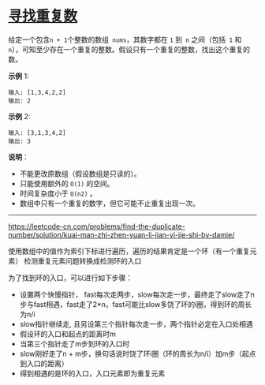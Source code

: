 # [寻找重复数](https://leetcode-cn.com/problems/find-the-duplicate-number/)

给定一个包含` n + 1 `个整数的数组` nums`，其数字都在 `1` 到` n` 之间（包括` 1` 和` n`），可知至少存在一个重复的整数。假设只有一个重复的整数，找出这个重复的数。

**示例** 1:

```
输入: [1,3,4,2,2]
输出: 2
```


**示例** 2:

```
输入: [3,1,3,4,2]
输出: 3
```


**说明**：

* 不能更改原数组（假设数组是只读的）。
* 只能使用额外的 `O(1)` 的空间。
* 时间复杂度小于 `O(n2)` 。
* 数组中只有一个重复的数字，但它可能不止重复出现一次。

---

 https://leetcode-cn.com/problems/find-the-duplicate-number/solution/kuai-man-zhi-zhen-yuan-li-jian-yi-jie-shi-by-damie/ 

使用数组中的值作为索引下标进行遍历，遍历的结果肯定是一个环（有一个重复元素）
检测重复元素问题转换成检测环的入口

为了找到环的入口，可以进行如下步骤：

* 设置两个快慢指针， fast每次走两步，slow每次走一步，最终走了slow走了n步与fast相遇，fast走了2*n，fast可能比slow多饶了环的i圈，得到环的周长为n/i
* slow指针继续走, 且另设第三个指针每次走一步，两个指针必定在入口处相遇
* 假设环的入口和起点的距离时m
* 当第三个指针走了m步到环的入口时
* slow刚好走了n + m步，换句话说时饶了环i圈（环的周长为n/i）加m步（起点到入口的距离）
* 得到相遇的是环的入口，入口元素即为重复元素

